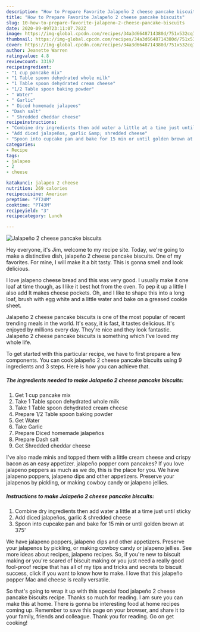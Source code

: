 ```yaml
---
description: "How to Prepare Favorite Jalapeño 2 cheese pancake biscuits"
title: "How to Prepare Favorite Jalapeño 2 cheese pancake biscuits"
slug: 10-how-to-prepare-favorite-jalapeno-2-cheese-pancake-biscuits
date: 2020-09-09T23:11:07.782Z
image: https://img-global.cpcdn.com/recipes/34a3d6648714380d/751x532cq70/jalapeno-2-cheese-pancake-biscuits-recipe-main-photo.jpg
thumbnail: https://img-global.cpcdn.com/recipes/34a3d6648714380d/751x532cq70/jalapeno-2-cheese-pancake-biscuits-recipe-main-photo.jpg
cover: https://img-global.cpcdn.com/recipes/34a3d6648714380d/751x532cq70/jalapeno-2-cheese-pancake-biscuits-recipe-main-photo.jpg
author: Jeanette Warren
ratingvalue: 4.8
reviewcount: 33197
recipeingredient:
- "1 cup pancake mix"
- "1 Table spoon dehydrated whole milk"
- "1 Table spoon dehydrated cream cheese"
- "1/2 Table spoon baking powder"
- " Water"
- " Garlic"
- " Diced homemade jalapeos"
- "Dash salt"
- " Shredded cheddar cheese"
recipeinstructions:
- "Combine dry ingredients then add water a little at a time just until sticky"
- "Add diced jalapeños, garlic &amp; shredded cheese"
- "Spoon into cupcake pan and bake for 15 min or until golden brown at 375&#39;"
categories:
- Recipe
tags:
- jalapeo
- 2
- cheese

katakunci: jalapeo 2 cheese 
nutrition: 269 calories
recipecuisine: American
preptime: "PT24M"
cooktime: "PT43M"
recipeyield: "3"
recipecategory: Lunch

---
```



![Jalapeño 2 cheese pancake biscuits](https://img-global.cpcdn.com/recipes/34a3d6648714380d/751x532cq70/jalapeno-2-cheese-pancake-biscuits-recipe-main-photo.jpg)

Hey everyone, it's Jim, welcome to my recipe site. Today, we're going to make a distinctive dish, jalapeño 2 cheese pancake biscuits. One of my favorites. For mine, I will make it a bit tasty. This is gonna smell and look delicious.

I love jalapeno cheese bread and this was very good. I usually make it one loaf at time though, as I like it best hot from the oven. To pep it up a little I also add It makes cheese pockets. Oh, and I like to shape this into a long loaf, brush with egg white and a little water and bake on a greased cookie sheet.

Jalapeño 2 cheese pancake biscuits is one of the most popular of recent trending meals in the world. It's easy, it is fast, it tastes delicious. It's enjoyed by millions every day. They're nice and they look fantastic. Jalapeño 2 cheese pancake biscuits is something which I've loved my whole life.


To get started with this particular recipe, we have to first prepare a few components. You can cook jalapeño 2 cheese pancake biscuits using 9 ingredients and 3 steps. Here is how you can achieve that.

<!--inarticleads1-->

##### The ingredients needed to make Jalapeño 2 cheese pancake biscuits:

1. Get 1 cup pancake mix
1. Take 1 Table spoon dehydrated whole milk
1. Take 1 Table spoon dehydrated cream cheese
1. Prepare 1/2 Table spoon baking powder
1. Get  Water
1. Take  Garlic
1. Prepare  Diced homemade jalapeños
1. Prepare Dash salt
1. Get  Shredded cheddar cheese


I&#39;ve also made minis and topped them with a little cream cheese and crispy bacon as an easy appetizer. jalapeño popper corn pancakes? If you love jalapeno peppers as much as we do, this is the place for you. We have jalapeno poppers, jalapeno dips and other appetizers. Preserve your jalapenos by pickling, or making cowboy candy or jalapeno jellies. 

<!--inarticleads2-->

##### Instructions to make Jalapeño 2 cheese pancake biscuits:

1. Combine dry ingredients then add water a little at a time just until sticky
1. Add diced jalapeños, garlic &amp; shredded cheese
1. Spoon into cupcake pan and bake for 15 min or until golden brown at 375&#39;


We have jalapeno poppers, jalapeno dips and other appetizers. Preserve your jalapenos by pickling, or making cowboy candy or jalapeno jellies. See more ideas about recipes, jalapeno recipes. So, if you&#39;re new to biscuit making or you&#39;re scared of biscuit making or you just need a really good fool-proof recipe that has all of my tips and tricks and secrets to biscuit success, click if you want to know how to make. I love that this jalapeño popper Mac and cheese is really versatile. 

So that's going to wrap it up with this special food jalapeño 2 cheese pancake biscuits recipe. Thanks so much for reading. I am sure you can make this at home. There is gonna be interesting food at home recipes coming up. Remember to save this page on your browser, and share it to your family, friends and colleague. Thank you for reading. Go on get cooking!
